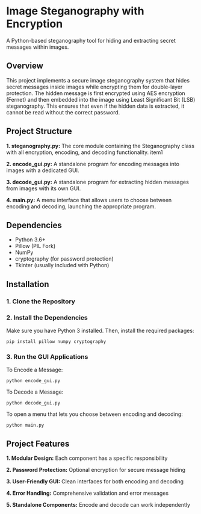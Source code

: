 # Image Steganography with Encryption
A Python-based steganography tool for hiding and extracting secret messages within images.
## Overview
This project implements a secure image steganography system that hides secret messages inside images while encrypting them for double-layer protection. The hidden message is first encrypted using AES encryption (Fernet) and then embedded into the image using Least Significant Bit (LSB) steganography. This ensures that even if the hidden data is extracted, it cannot be read without the correct password.
## Project Structure
**1. **steganography.py:**** The core module containing the Steganography class with all encryption, encoding, and decoding functionality. item1
  
**2. **encode_gui.py:**** A standalone program for encoding messages into images with a dedicated GUI.
  
**3. **decode_gui.py:**** A standalone program for extracting hidden messages from images with its own GUI.
  
**4. **main.py:**** A menu interface that allows users to choose between encoding and decoding, launching the appropriate program.
## Dependencies
- Python 3.6+
- Pillow (PIL Fork)
- NumPy
- cryptography (for password protection)
- Tkinter (usually included with Python)

## Installation
### 1. Clone the Repository
### 2. Install the Dependencies
Make sure you have Python 3 installed. Then, install the required packages:
```
pip install pillow numpy cryptography
```
### 3. Run the GUI Applications
To Encode a Message:
```
python encode_gui.py
```

To Decode a Message:
```
python decode_gui.py
```
To open a menu that lets you choose between encoding and decoding:
```
python main.py
```

## Project Features
**1.  **Modular Design:**** Each component has a specific responsibility

**2.  **Password Protection:**** Optional encryption for secure message hiding

**3.  **User-Friendly GUI:**** Clean interfaces for both encoding and decoding

**4.  **Error Handling:**** Comprehensive validation and error messages

**5.  **Standalone Components:**** Encode and decode can work independently


